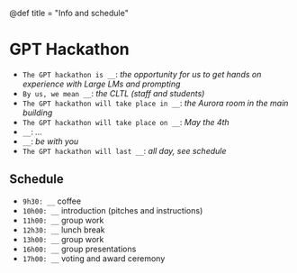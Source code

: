 @def title = "Info and schedule"

# GPT Hackathon

* `The GPT hackathon is __`: *the opportunity for us to get hands on experience with Large LMs and prompting*
* `By us, we mean __`: *the CLTL (staff and students)*
* `The GPT hackathon will take place in __`: *the Aurora room in the main building* 
* `The GPT hackathon will take place on __`: *May the 4th* 
* `__`: *...*
* `__`: *be with you*
* `The GPT hackathon will last __`: *all day, see schedule*

## Schedule
* `9h30: __`  coffee 
* `10h00: __` introduction (pitches and instructions) 
* `11h00: __`  group work 
* `12h30: __`  lunch break 
* `13h00: __`  group work 
* `16h00: __`  group presentations 
* `17h00: __`  voting and award ceremony 


